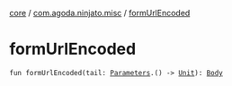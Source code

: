 [core](../index.md) / [com.agoda.ninjato.misc](index.md) / [formUrlEncoded](./form-url-encoded.md)

# formUrlEncoded

`fun formUrlEncoded(tail: `[`Parameters`](../com.agoda.ninjato.http/-parameters/index.md)`.() -> `[`Unit`](https://kotlinlang.org/api/latest/jvm/stdlib/kotlin/-unit/index.html)`): `[`Body`](../com.agoda.ninjato.http/-body/index.md)